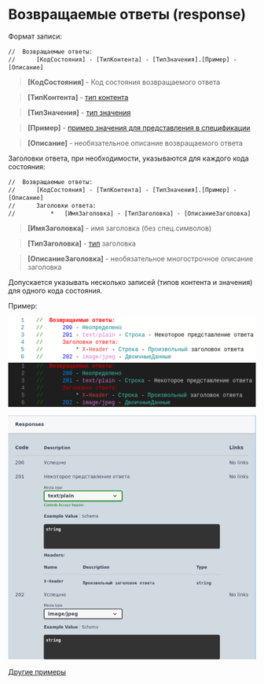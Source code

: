 # Возвращаемые ответы (response)

Формат записи:
```
//  Возвращаемые ответы:
//      [КодСостояния] - [ТипКонтента] - [ТипЗначения].[Пример] - [Описание]
```
> **[КодСостояния]** - Код состояния возвращаемого ответа

> **[ТипКонтента]** - [тип контента](../Типы/types/Типы%20контента.md)

> **[ТипЗначения]** - [тип значения](../Типы/README.md) 

> **[Пример]** - [пример значения для представления в спецификации](../Типы/types/Примеры.md)

> **[Описание]** - необязательное описание возвращаемого ответа

Заголовки ответа, при необходимости, указываются для каждого кода состояния:
```
//  Возвращаемые ответы:
//      [КодСостояния] - [ТипКонтента] - [ТипЗначения].[Пример] - [Описание]
//      Заголовки ответа:
//          *   [ИмяЗаголовка] - [ТипЗаголовка] - [ОписаниеЗаголовка]  
```

> **[ИмяЗаголовка]** - имя заголовка (без спец.символов)

> **[ТипЗаголовка]** - [тип](../Типы/README.md) заголовка

> **[ОписаниеЗаголовка]** - необязательное многострочное описание заголовка

Допускается указывать несколько записей (типов контента и значения) для одного кода состояния.

Пример:

![response_code](./images/response_light.png#gh-light-mode-only) ![response_code](./images/response_dark.png#gh-dark-mode-only)

![response_example](./images/response_example.png)

[Другие примеры](../../examples/HTTPServices/Responses/Ext/Module.bsl)
